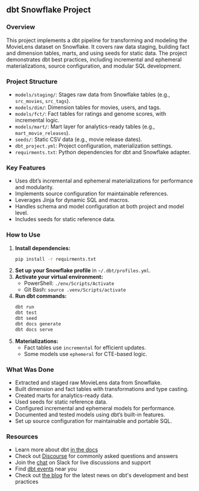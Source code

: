 ## dbt Snowflake Project

### Overview
This project implements a dbt pipeline for transforming and modeling the MovieLens dataset on Snowflake. It covers raw data staging, building fact and dimension tables, marts, and using seeds for static data. The project demonstrates dbt best practices, including incremental and ephemeral materializations, source configuration, and modular SQL development.

### Project Structure
- `models/staging/`: Stages raw data from Snowflake tables (e.g., `src_movies`, `src_tags`).
- `models/dim/`: Dimension tables for movies, users, and tags.
- `models/fct/`: Fact tables for ratings and genome scores, with incremental logic.
- `models/mart/`: Mart layer for analytics-ready tables (e.g., `mart_movie_releases`).
- `seeds/`: Static CSV data (e.g., movie release dates).
- `dbt_project.yml`: Project configuration, materialization settings.
- `requirments.txt`: Python dependencies for dbt and Snowflake adapter.

### Key Features
- Uses dbt’s incremental and ephemeral materializations for performance and modularity.
- Implements source configuration for maintainable references.
- Leverages Jinja for dynamic SQL and macros.
- Handles schema and model configuration at both project and model level.
- Includes seeds for static reference data.

### How to Use
1. **Install dependencies:**
	```bash
	pip install -r requirments.txt
	```
2. **Set up your Snowflake profile** in `~/.dbt/profiles.yml`.
3. **Activate your virtual environment:**
	- PowerShell: `./env/Scripts/Activate`
	- Git Bash: `source .venv/Scripts/activate`
4. **Run dbt commands:**
	```bash
	dbt run
	dbt test
	dbt seed
	dbt docs generate
	dbt docs serve
	```
5. **Materializations:**
	- Fact tables use `incremental` for efficient updates.
	- Some models use `ephemeral` for CTE-based logic.

### What Was Done
- Extracted and staged raw MovieLens data from Snowflake.
- Built dimension and fact tables with transformations and type casting.
- Created marts for analytics-ready data.
- Used seeds for static reference data.
- Configured incremental and ephemeral models for performance.
- Documented and tested models using dbt’s built-in features.
- Set up source configuration for maintainable and portable SQL.

### Resources
- Learn more about dbt [in the docs](https://docs.getdbt.com/docs/introduction)
- Check out [Discourse](https://discourse.getdbt.com/) for commonly asked questions and answers
- Join the [chat](https://community.getdbt.com/) on Slack for live discussions and support
- Find [dbt events](https://events.getdbt.com) near you
- Check out [the blog](https://blog.getdbt.com/) for the latest news on dbt's development and best practices
